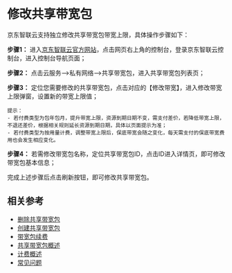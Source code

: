 # 修改共享带宽包

京东智联云支持独立修改共享带宽包带宽上限，具体操作步骤如下：

**步骤1：** 进入[京东智联云官方网站](https://www.jdcloud.com/)，点击网页右上角的控制台，登录京东智联云控制台，进入控制台导航页面；

**步骤2：** 点击云服务-->私有网络-->共享带宽包，进入共享带宽包列表页；

**步骤3：** 定位您需要修改的共享带宽包，点击对应的【修改带宽】，进入修改带宽上限弹窗，设置新的带宽上限值；
```
提示：
- 若付费类型为包年包月，提升带宽上限，资源到期日期不变，需支付差价，若降低带宽上限，不退还差价，根据相关规则延长资源到期日期，具体以页面提示为准；
- 若付费类型为按用量计费，调整带宽上限后，保底带宽会随之变化，每天需支付的保底带宽费用也会发生相应变化。
```

**步骤4：** 若需修改带宽包名称，定位共享带宽包ID，点击ID进入详情页，即可修改带宽包基本信息；
 
完成上述步骤后点击刷新按钮，即可修改共享带宽包。

## 相关参考
- [删除共享带宽包](Delete-Bwp.md)
- [创建共享带宽包](Create-Bwp.md)
- [带宽包续费](Renew-Bwp.md)
- [共享带宽包概述](../Introductions/Bwp-Introduction.md)
- [计费概述](../Pricing/Billing-Overview.md)
- [常见问题](../FAQ/FAQ.md)
